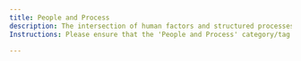 ```yaml
---
title: People and Process
description: The intersection of human factors and structured processes in technology and product development.
Instructions: Please ensure that the 'People and Process' category/tag is exclusively applied to content that discusses the intersection of human factors and structured processes in technology and product development.

---
```



